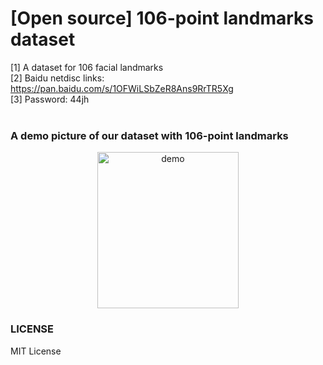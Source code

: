# [Open source] 106-point landmarks dataset
[1] A dataset for 106 facial landmarks<br/>
[2] Baidu netdisc links: https://pan.baidu.com/s/1OFWiLSbZeR8Ans9RrTR5Xg<br/>
[3] Password: 44jh<br/>
<br/>
### A demo picture of our dataset with 106-point landmarks<br/>
<div><div align=center>
  <img src="https://github.com/actionLUO/106-landmarks-dataset/blob/master/image.png" width="226.5" height="250" alt="demo" /></div>
  
### LICENSE 
MIT License

